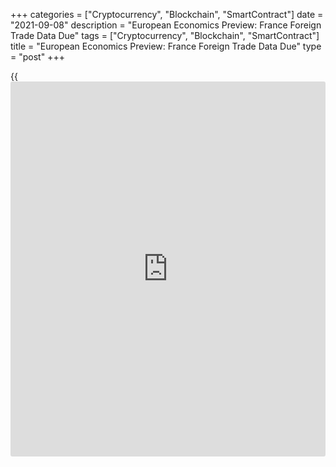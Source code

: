 +++
categories = ["Cryptocurrency", "Blockchain", "SmartContract"]
date = "2021-09-08"
description = "European Economics Preview: France Foreign Trade Data Due"
tags = ["Cryptocurrency", "Blockchain", "SmartContract"]
title = "European Economics Preview: France Foreign Trade Data Due"
type = "post"
+++

{{<iframe id="large-banner" src="https://www.bounty.group/#slide=4.0" width="100%" height="600" scrolling="no" style="border: 0px solid rgb(216, 221, 230); border-radius: 3px;">}}

Foreign trade data from France and retail sales from Italy are due on
Wednesday, headlining a light day for the European economic [news](https://www.letsplayfx.com/blog/forex-news-website/).

At 2.45 am ET, foreign trade and current account figures are due from
France. The current account deficit is seen widening to EUR 1.4 billion
in July from EUR 0.5 billion in June.

At 3.00 am ET, the Hungarian Central Statistical Office releases
consumer prices and foreign trade figures. Inflation is forecast to rise
to 4.7 percent in August from 4.6 percent in July.

Half an hour later, Statistics Sweden is slated to issue industrial
production and new orders for July.

At 4.00 am ET, Italy's Istat publishes retail sales for July. Sales had
increased 0.7 percent on month in June.

For comments and feedback [contact](https://www.playgroundfx.com/contact/): editorial@rtt[news](https://www.letsplayfx.com/blog/forex-news-website/).com

[Economic News][1]

 **What parts of the world are seeing the best (and worst) economic
performances lately? Click[here][2] to check out our [Econ Scorecard][2]
and find out! See up-to-the-moment [ranking](https://www.playgroundfx.com/blog/crypto-exchange-ranking/)s for the best and worst
performers in [GDP][2], [unemployment rate][3], [inflation][4] and much
more.**

   1. www.rtt[news](https://www.letsplayfx.com/blog/forex-news-website/).com/Content/EconomicNews.aspx
   2. www.rtt[news](https://www.letsplayfx.com/blog/forex-news-website/).com/economic-scorecard/world-rank/GDP/highest-performance.aspx
   3. www.rtt[news](https://www.letsplayfx.com/blog/forex-news-website/).com/economic-scorecard/world-rank/unemployment-rate/lowest-performance.aspx
   4. www.rtt[news](https://www.letsplayfx.com/blog/forex-news-website/).com/economic-scorecard/world-rank/CPI/highest-performance.aspx